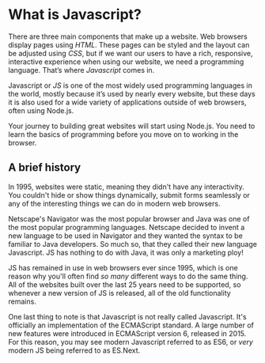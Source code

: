 # What is Javascript?

There are three main components that make up a website.
Web browsers display pages using _HTML_. These pages can be styled and the layout can be adjusted using _CSS_, but if we want our users to have a rich, responsive, interactive experience when using our website, we need a programming language. That’s where _Javascript_ comes in.

Javascript or _JS_ is one of the most widely used programming languages in the world, mostly because it’s used by nearly every website, but these days it is also used for a wide variety of applications outside of web browsers, often using Node.js.

Your journey to building great websites will start using Node.js. You need to learn the basics of programming before you move on to working in the browser.

## A brief history

In 1995, websites were static, meaning they didn't have any interactivity. You couldn't hide or show things dynamically, submit forms seamlessly or any of the interesting things we can do in modern web browsers.

Netscape's Navigator was the most popular browser and Java was one of the most popular programming languages. Netscape decided to invent a new language to be used in Navigator and they wanted the syntax to be familiar to Java developers. So much so, that they called their new language Javascript. JS has nothing to do with Java, it was only a marketing ploy!

JS has remained in use in web browsers ever since 1995, which is one reason why you'll often find _so many_ different ways to do the same thing. All of the websites built over the last 25 years need to be supported, so whenever a new version of JS is released, all of the old functionality remains.

One last thing to note is that Javascript is not really called Javascript. It's officially an implementation of the ECMAScript standard. A large number of new features were introduced in ECMAScript version 6, released in 2015. For this reason, you may see modern Javascript referred to as ES6, or _very_ modern JS being referred to as ES.Next.
